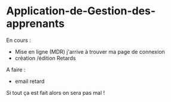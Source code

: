 # Application-de-Gestion-des-apprenants

En cours :

- Mise en ligne (MDR) j'arrive à trouver ma page de connexion
- création /édition Retards

A faire :

- email retard

Si tout ça est fait alors on sera pas mal !

